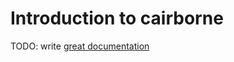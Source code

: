 # Introduction to cairborne

TODO: write [great documentation](http://jacobian.org/writing/what-to-write/)

